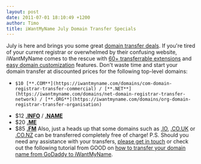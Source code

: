 ```yaml
---
layout: post
date: 2011-07-01 18:10:49 +1200
author: Timo
title: iWantMyName July Domain Transfer Specials
---
```


July is here and brings you some great [domain transfer deals](https://iwantmyname.com/domains/domain-transfer). If you're tired of your current registrar or overwhelmed by their confusing website, iWantMyName comes to the rescue with [60+ transferrable extensions](https://iwantmyname.com/domains/domain-transfer) and [easy domain customization](https://iwantmyname.com/services) features.
Don't waste time and start your domain transfer at discounted prices for the following top-level domains:


*     $10 [**.COM**](https://iwantmyname.com/domains/com-domain-registrar-transfer-commercial) / [**.NET**](https://iwantmyname.com/domains/net-domain-registrar-transfer-network) / [**.ORG**](https://iwantmyname.com/domains/org-domain-registrar-transfer-organisation)
*   $12 **[**.INFO**](https://iwantmyname.com/domains/info-domain-registrar-transfer-information)** / [**.NAME**](https://iwantmyname.com/domains/name-domain-registrar-transfer-names)
*   $20 [**.ME**](https://iwantmyname.com/domains/me-domain-registrar-transfer-montenegro)
*   $85 [**.FM**](https://iwantmyname.com/domains/fm-domain-registrar-transfer-federated-states-of-micronesia)
Also, just a heads up that some domains such as [.IO](https://iwantmyname.com/domains/io-domain-registrar-transfer-british-indian-ocean-territory), [.CO.UK](https://iwantmyname.com/domains/co.uk-domain-registrar-transfer-united-kingdom) or [.CO.NZ](https://iwantmyname.com/domains/co.nz-domain-registrar-transfer-new-zealand) can be transferred completely free of charge!
P.S. Should you need any assistance with your transfers, [please get in touch](https://iwantmyname.com/support) or check out the following tutorial from GOOD on [how to transfer your domain name from GoDaddy to iWantMyName](http://www.good.is/post/how-to-leave-godaddy-com/page:2).
